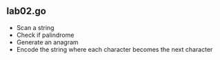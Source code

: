## lab02.go
* Scan a string
* Check if palindrome
* Generate an anagram
* Encode the string where each character becomes the next character